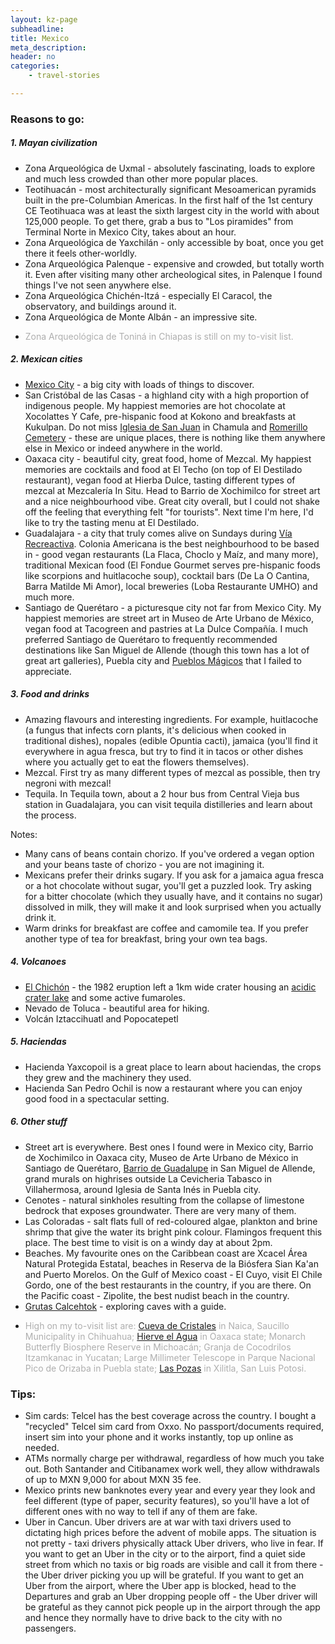 ```yaml
---
layout: kz-page
subheadline: 
title: Mexico
meta_description: 
header: no
categories:
    - travel-stories

---
```


### Reasons to go:

##### 1. Mayan civilization

* Zona Arqueológica de Uxmal - absolutely fascinating, loads to explore and much less crowded than other more popular places.
* Teotihuacán - most architecturally significant Mesoamerican pyramids built in the pre-Columbian Americas. In the first half of the 1st century CE Teotihuaca was at least the sixth largest city in the world with about 125,000 people. To get there, grab a bus to "Los piramides" from Terminal Norte in Mexico City, takes about an hour.
* Zona Arqueológica de Yaxchilán - only accessible by boat, once you get there it feels other-worldly.
* Zona Arqueológica Palenque - expensive and crowded, but totally worth it. Even after visiting many other archeological sites, in Palenque I found things I've not seen anywhere else. 
* Zona Arqueológica Chichén-Itzá - especially El Caracol, the observatory, and buildings around it.
* Zona Arqueológica de Monte Albán - an impressive site.
* <p style="color:#AEAEAE">Zona Arqueológica de Toniná in Chiapas is still on my to-visit list.</p>


##### 2. Mexican cities

* [Mexico City][1] - a big city with loads of things to discover.
* San Cristóbal de las Casas - a highland city with a high proportion of indigenous people. My happiest memories are hot chocolate at Xocolattes Y Cafe, pre-hispanic food at Kokono and breakfasts at Kukulpan. Do not miss [Iglesia de San Juan][2] in Chamula and [Romerillo Cemetery][3] - these are unique places, there is nothing like them anywhere else in Mexico or indeed anywhere in the world.
* Oaxaca city - beautiful city, great food, home of Mezcal. My happiest memories are cocktails and food at El Techo (on top of El Destilado restaurant), vegan food at Hierba Dulce, tasting different types of mezcal at Mezcalería In Situ. Head to Barrio de Xochimilco for street art and a nice neighbourhood vibe. Great city overall, but I could not shake off the feeling that everything felt "for tourists". Next time I'm here, I'd like to try the tasting menu at El Destilado.
* Guadalajara - a city that truly comes alive on Sundays during [Vía Recreactiva][8]. Colonia Americana is the best neighbourhood to be based in - good vegan restaurants (La Flaca, Choclo y Maíz, and many more), traditional Mexican food (El Fondue Gourmet serves pre-hispanic foods like scorpions and huitlacoche soup), cocktail bars (De La O Cantina, Barra Matilde Mi Amor), local breweries (Loba Restaurante UMHO) and much more.
* Santiago de Querétaro - a picturesque city not far from Mexico City. My happiest memories are street art in Museo de Arte Urbano de México, vegan food at Tacogreen and pastries at La Dulce Compañía. I much preferred Santiago de Querétaro to frequently recommended destinations like San Miguel de Allende (though this town has a lot of great art galleries), Puebla city and [Pueblos Mágicos][9] that I failed to appreciate. 


##### 3. Food and drinks

* Amazing flavours and interesting ingredients. For example, huitlacoche (a fungus that infects corn plants, it's delicious when cooked in traditional dishes), nopales (edible Opuntia cacti), jamaica (you'll find it everywhere in agua fresca, but try to find it in tacos or other dishes where you actually get to eat the flowers themselves).
* Mezcal. First try as many different types of mezcal as possible, then try negroni with mezcal!
* Tequila. In Tequila town, about a 2 hour bus from Central Vieja bus station in Guadalajara, you can visit tequila distilleries and learn about the process. 

Notes:
* Many cans of beans contain chorizo. If you've ordered a vegan option and your beans taste of chorizo - you are not imagining it.
* Mexicans prefer their drinks sugary. If you ask for a jamaica agua fresca or a hot chocolate without sugar, you'll get a puzzled look. Try asking for a bitter chocolate (which they usually have, and it contains no sugar) dissolved in milk, they will make it and look surprised when you actually drink it.
* Warm drinks for breakfast are coffee and camomile tea. If you prefer another type of tea for breakfast, bring your own tea bags.


##### 4. Volcanoes

* [El Chichón][4] - the 1982 eruption left a 1km wide crater housing an [acidic crater lake][5] and some active fumaroles.
* Nevado de Toluca - beautiful area for hiking.
* Volcán Iztaccihuatl and Popocatepetl


##### 5. Haciendas

* Hacienda Yaxcopoil is a great place to learn about haciendas, the crops they grew and the machinery they used.
* Hacienda San Pedro Ochil is now a restaurant where you can enjoy good food in a spectacular setting.


##### 6. Other stuff

* Street art is everywhere. Best ones I found were in Mexico city, Barrio de Xochimilco in Oaxaca city, Museo de Arte Urbano de México in Santiago de Querétaro, [Barrio de Guadalupe][7] in San Miguel de Allende, grand murals on highrises outside La Cevicheria Tabasco in Villahermosa, around Iglesia de Santa Inés in Puebla city.
* Cenotes - natural sinkholes resulting from the collapse of limestone bedrock that exposes groundwater. There are very many of them.
* Las Coloradas - salt flats full of red-coloured algae, plankton and brine shrimp that give the water its bright pink colour. Flamingos frequent this place. The best time to visit is on a windy day at about 2pm.
* Beaches. My favourite ones on the Caribbean coast are Xcacel Área Natural Protegida Estatal, beaches in Reserva de la Biósfera Sian Ka'an and Puerto Morelos. On the Gulf of Mexico coast - El Cuyo, visit El Chile Gordo, one of the best restaurants in the country, if you are there. On the Pacific coast - Zipolite, the best nudist beach in the country.
* [Grutas Calcehtok][6] - exploring caves with a guide.
* <p style="color:#AEAEAE">High on my to-visit list are: <a href="https://en.wikipedia.org/wiki/Cave_of_the_Crystals" target="_blank">Cueva de Cristales</a> in Naica, Saucillo Municipality in Chihuahua; <a href="https://en.wikipedia.org/wiki/Hierve_el_Agua" target="_blank">Hierve el Agua</a> in Oaxaca state; Monarch Butterfly Biosphere Reserve in Michoacán; Granja de Cocodrilos Itzamkanac in Yucatan; Large Millimeter Telescope in Parque Nacional Pico de Orizaba in Puebla state; <a href="https://en.wikipedia.org/wiki/Las_Pozas" target="_blank">Las Pozas</a> in Xilitla, San Luis Potosi.</p>



### Tips:
* Sim cards: Telcel has the best coverage across the country. I bought a "recycled" Telcel sim card from Oxxo. No passport/documents required, insert sim into your phone and it works instantly, top up online as needed.
* ATMs normally charge per withdrawal, regardless of how much you take out. Both Santander and Citibanamex work well, they allow withdrawals of up to MXN 9,000 for about MXN 35 fee.
* Mexico prints new banknotes every year and every year they look and feel different (type of paper, security features), so you'll have a lot of different ones with no way to tell if any of them are fake. 
* Uber in Cancun. Uber drivers are at war with taxi drivers used to dictating high prices before the advent of mobile apps. The situation is not pretty - taxi drivers physically attack Uber drivers, who live in fear. If you want to get an Uber in the city or to the airport, find a quiet side street from which no taxis or big roads are visible and call it from there - the Uber driver picking you up will be grateful. If you want to get an Uber from the airport, where the Uber app is blocked, head to the Departures and grab an Uber dropping people off - the Uber driver will be grateful as they cannot pick people up in the airport through the app and hence they normally have to drive back to the city with no passengers.



[1]: /travel-stories/cdmx/
[2]: https://www.atlasobscura.com/places/iglesia-de-san-juan-chamula
[3]: https://www.atlasobscura.com/places/maya-crosses-of-romerillo-cemetery
[4]: https://en.wikipedia.org/wiki/El_Chich%C3%B3n
[5]: https://www.summitpost.org/el-chichonal/638852
[6]: https://www.lonelyplanet.com/mexico/yucatan-peninsula/south-of-merida/attractions/grutas-de-calcehtok/a/poi-sig/1159565/1330303
[7]: https://www.atlasobscura.com/places/barrio-de-guadalupe-street-art-murals
[8]: https://www.viarecreactiva.org/
[9]: https://en.wikipedia.org/wiki/Pueblos_M%C3%A1gicos
